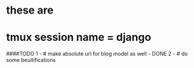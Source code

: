 # these are 
# tmux session name = django


####TODO
1 - # make absolute url for blog model as well - DONE
2 - # do some beuitifications 

